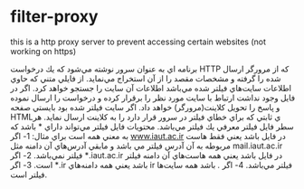 # filter-proxy
this is a http proxy server to prevent accessing certain websites (not working on https)

برنامه اي به عنوان سرور نوشته مي‌شود كه يك درخواست HTTP كه از مرورگر ارسال شده را گرفته و مشخصات مقصد را از آن استخراج مي‌نمايد. از فايلي متني كه حاوي اطلاعات سايت‌هاي فيلتر شده مي‌باشد اطلاعات آن سايت را جستجو خواهد كرد. اگر در فايل وجود نداشت ارتباط با سايت مورد نظر را برقرار كرده و درخواست را ارسال نموده و پاسخ را تحويل كلاينت(مرورگر) خواهد داد. اگر سايت فيلتر شده بود بايستي صفحه HTMLي ثابتي كه براي خطاي فيلتر در سرور قرار دارد را به كلاينت ارسال نمايد.
هر سطر فايل فيلتر معرفي يك فيلتر مي‌باشد. محتويات فايل فيلتر مي‌تواند داراي * باشد كه به معني همه است براي مثال:
1-	اگر www.iaut.ac.ir در فايل باشد يعني فقط هاست مربوطه به آن آدرس فيلتر مي باشد و مابقي آدرس‌هاي آن دامنه مثل mail.iaut.ac.ir فيلتر نمي‌باشد.
2-	اگر *.iaut.ac.ir در فايل باشد يعني همه هاست‌هاي آن دامنه فيلتر است.
3-	اگر *.ir باشد يعني همه دامنه‌هاي ir فيلتر مي‌باشد.
4-	اگر *.* باشد همه سايت‌ها فيلتر است.
